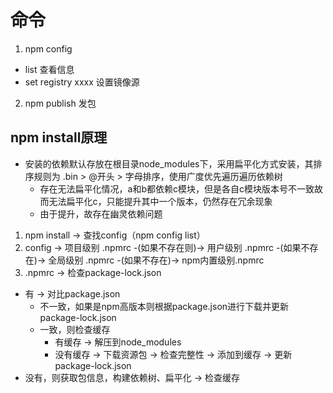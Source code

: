 # 命令
1. npm config
  - list 查看信息
  - set registry xxxx 设置镜像源
2. npm publish  发包


## npm install原理 
- 安装的依赖默认存放在根目录node_modules下，采用扁平化方式安装，其排序规则为 .bin > @开头 > 字母排序，使用广度优先遍历遍历依赖树
  - 存在无法扁平化情况，a和b都依赖c模块，但是各自c模块版本号不一致故而无法扁平化c，只能提升其中一个版本，仍然存在冗余现象
  - 由于提升，故存在幽灵依赖问题
1. npm install -> 查找config（npm config list）
2. config -> 项目级别 .npmrc -(如果不存在则)-> 用户级别 .npmrc -(如果不存在)-> 全局级别 .npmrc -(如果不存在)-> npm内置级别.npmrc
3. .npmrc -> 检查package-lock.json
  - 有 -> 对比package.json
    - 不一致，如果是npm高版本则根据package.json进行下载并更新package-lock.json
    - 一致，则检查缓存
      - 有缓存 -> 解压到node_modules
      - 没有缓存 -> 下载资源包 -> 检查完整性 -> 添加到缓存 -> 更新package-lock.json
  - 没有，则获取包信息，构建依赖树、扁平化 -> 检查缓存
